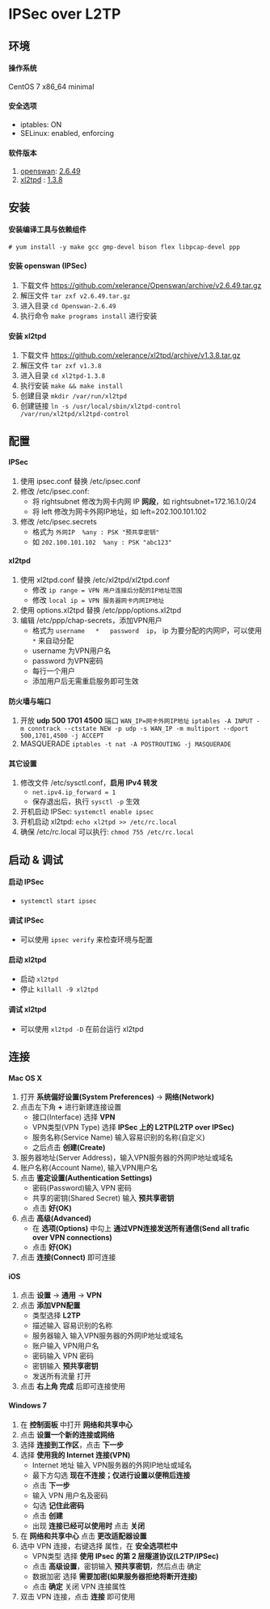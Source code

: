 # IPSec over L2TP

## 环境

#### 操作系统
CentOS 7 x86_64 minimal

#### 安全选项
* iptables:   ON
* SELinux:    enabled, enforcing

#### 软件版本
1. [openswan](https://github.com/xelerance/Openswan): [2.6.49](https://github.com/xelerance/Openswan/archive/v2.6.49.tar.gz)
2. [xl2tpd](https://github.com/xelerance/xl2tpd)    : [1.3.8](https://github.com/xelerance/xl2tpd/archive/v1.3.8.tar.gz)


## 安装

#### 安装编译工具与依赖组件
`# yum install -y make gcc gmp-devel bison flex libpcap-devel ppp`

#### 安装 openswan (IPSec)
1. 下载文件 https://github.com/xelerance/Openswan/archive/v2.6.49.tar.gz
2. 解压文件 `tar zxf v2.6.49.tar.gz`
3. 进入目录 `cd Openswan-2.6.49`
4. 执行命令 `make programs install` 进行安装

#### 安装 xl2tpd
1. 下载文件 <https://github.com/xelerance/xl2tpd/archive/v1.3.8.tar.gz>
2. 解压文件 `tar zxf v1.3.8`
3. 进入目录 `cd xl2tpd-1.3.8`
4. 执行安装 `make && make install`
5. 创建目录 `mkdir /var/run/xl2tpd`
6. 创建链接 `ln -s /usr/local/sbin/xl2tpd-control /var/run/xl2tpd/xl2tpd-control`


## 配置

#### IPSec
1. 使用 ipsec.conf 替换 /etc/ipsec.conf
2. 修改 /etc/ipsec.conf:
    + 将 rightsubnet 修改为网卡内网 IP **网段**，如 rightsubnet=172.16.1.0/24
    + 将 left 修改为网卡外网IP地址，如 left=202.100.101.102
3. 修改 /etc/ipsec.secrets
    + 格式为 `外网IP  %any : PSK "预共享密钥"`
    + 如 `202.100.101.102  %any : PSK "abc123"`

#### xl2tpd
1. 使用 xl2tpd.conf 替换 /etc/xl2tpd/xl2tpd.conf
    + 修改 `ip range = VPN 用户连接后分配的IP地址范围`
    + 修改 `local ip = VPN 服务器网卡内网IP地址`
2. 使用 options.xl2tpd 替换 /etc/ppp/options.xl2tpd
3. 编辑 /etc/ppp/chap-secrets，添加VPN用户
    + 格式为 `username   *   password  ip`， ip 为要分配的内网IP，可以使用 `*` 来自动分配
    + username 为VPN用户名
    + password 为VPN密码
    + 每行一个用户
    + 添加用户后无需重启服务即可生效

#### 防火墙与端口
1. 开放 **udp 500 1701 4500** 端口
    `WAN_IP=网卡外网IP地址`
    `iptables -A INPUT -m conntrack --ctstate NEW -p udp -s WAN_IP -m multiport --dport 500,1701,4500 -j ACCEPT`
2. MASQUERADE
    `iptables -t nat -A POSTROUTING -j MASQUERADE`

#### 其它设置
1. 修改文件 /etc/sysctl.conf，**启用 IPv4 转发**
    + `net.ipv4.ip_forward = 1`
    + 保存退出后，执行 `sysctl -p` 生效
2. 开机启动 IPSec:  `systemctl enable ipsec`
3. 开机启动 xl2tpd: `echo xl2tpd >> /etc/rc.local`
4. 确保 /etc/rc.local 可以执行: `chmod 755 /etc/rc.local`

## 启动 & 调试
#### 启动 IPSec
* `systemctl start ipsec`

#### 调试 IPSec
* 可以使用 `ipsec verify` 来检查环境与配置

#### 启动 xl2tpd
* 启动 `xl2tpd`
* 停止 `killall -9 xl2tpd`

#### 调试 xl2tpd
* 可以使用 `xl2tpd -D` 在前台运行 xl2tpd


## 连接
#### Mac OS X
1. 打开 **系统偏好设置(System Preferences)** -> **网络(Network)**
2. 点击左下角 **+** 进行新建连接设置
    + 接口(Interface)       选择 **VPN**
    + VPN类型(VPN Type)     选择 **IPSec 上的 L2TP(L2TP over IPSec)**
    + 服务名称(Service Name) 输入容易识别的名称(自定义)
    + 之后点击 **创建(Create)**
3. 服务器地址(Server Address)，输入VPN服务器的外网IP地址或域名
4. 账户名称(Account Name), 输入VPN用户名
5. 点击 **鉴定设置(Authentication Settings)**
    + 密码(Password)输入 VPN 密码
    + 共享的密钥(Shared Secret) 输入 **预共享密钥**
    + 点击 **好(OK)**
6. 点击 **高级(Advanced)**
    + 在 **选项(Options)** 中勾上 **通过VPN连接发送所有通信(Send all trafic over VPN connections)**
    + 点击 **好(OK)**
7. 点击 **连接(Connect)** 即可连接

#### iOS
1. 点击 **设置** -> **通用** -> **VPN**
2. 点击 **添加VPN配置**
    + 类型选择 **L2TP**
    + 描述输入 容易识别的名称
    + 服务器输入 输入VPN服务器的外网IP地址或域名
    + 账户输入 VPN用户名
    + 密码输入 VPN 密码
    + 密钥输入 **预共享密钥**
    + 发送所有流量 打开
3. 点击 **右上角 完成** 后即可连接使用

#### Windows 7
1. 在 **控制面板** 中打开 **网络和共享中心**
2. 点击 **设置一个新的连接或网络**
3. 选择 **连接到工作区**，点击 **下一步**
4. 选择 **使用我的 Internet 连接(VPN)**
    + Internet 地址 输入 VPN服务器的外网IP地址或域名
    + 最下方勾选 **现在不连接；仅进行设置以便稍后连接**
    + 点击 **下一步**
    + 输入 VPN 用户名及密码
    + 勾选 **记住此密码**
    + 点击 **创建**
    + 出现 **连接已经可以使用时** 点击 **关闭**
5. 在 **网络和共享中心** 点击 **更改适配器设置**
6. 选中 VPN 连接，右键选择 属性，在 **安全选项栏中**
    + VPN类型 选择 **使用 IPsec 的第 2 层隧道协议(L2TP/IPSec)**
    + 点击 **高级设置**，密钥输入 **预共享密钥**，然后点击 确定
    + 数据加密 选择 **需要加密(如果服务器拒绝将断开连接)**
    + 点击 **确定** 关闭 VPN 连接属性
7. 双击 VPN 连接，点击 **连接** 即可使用
